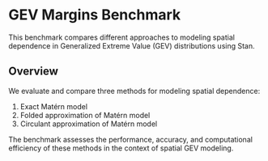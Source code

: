 # GEV Margins Benchmark

This benchmark compares different approaches to modeling spatial dependence in Generalized Extreme Value (GEV) distributions using Stan.

## Overview

We evaluate and compare three methods for modeling spatial dependence:

1. Exact Matérn model
2. Folded approximation of Matérn model
3. Circulant approximation of Matérn model

The benchmark assesses the performance, accuracy, and computational efficiency of these methods in the context of spatial GEV modeling.